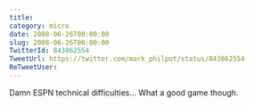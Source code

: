 ```yaml
---
title: 
category: micro
date: 2008-06-26T00:00:00
slug: 2008-06-26T00:00:00
TwitterId: 843862554
TweetUrl: https://twitter.com/mark_philpot/status/843862554
ReTweetUser: 
---
```


Damn ESPN technical difficulties...  What a good game though.